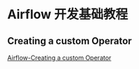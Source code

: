 # Airflow 开发基础教程



## Creating a custom Operator

[Airflow-Creating a custom Operator](https://airflow.apache.org/docs/apache-airflow/stable/howto/custom-operator.html#creating-a-custom-operator)

